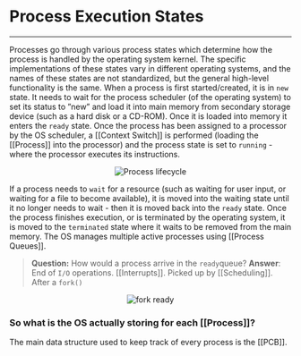 # Process Execution States
<hr>

Processes go through various process states which determine how the process is handled by the operating system kernel. The specific implementations of these states vary in different operating systems, and the names of these states are not standardized, but the general high-level functionality is the same.
When a process is first started/created, it is in `new` state. It needs to wait for the process scheduler (of the operating system) to set its status to ”new” and load it into main memory from secondary storage device (such as a hard disk or a CD-ROM). Once it is loaded into memory it enters the `ready` state. Once the process has been assigned to a processor by the OS scheduler, a [[Context Switch]] is performed (loading the [[Process]] into the processor) and the process state is set to `running` - where the processor executes its instructions.

<p align="center">
	<img src="https://zitoc.com/wp-content/uploads/2019/02/process-state.png" alt="Process lifecycle">
</p>

If a process needs to `wait` for a resource (such as waiting for user input, or waiting for a file to become available), it is moved into the waiting state until it no longer needs to wait - then it is moved back into the `ready` state. Once the process finishes execution, or is terminated by the operating system, it is moved to the `terminated` state where it waits to be removed from the main memory. The OS manages multiple active processes using [[Process Queues]].

>**Question:** How would a process arrive in the `ready`queue?
>**Answer**:   End of `I/O` operations. [[Interrupts]]. Picked up by [[Scheduling]]. After a `fork()`
>
<p align="center">
	<img src="https://cdn.discordapp.com/attachments/308462534082428938/820798938343800832/unknown.png" alt="fork ready">
</p>

### So what is the OS actually storing for each [[Process]]?
The main data structure used to keep track of every process is the [[PCB]].
